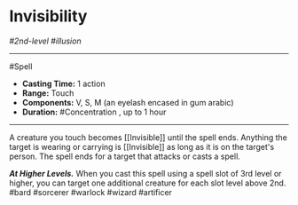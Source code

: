 # Invisibility
*#2nd-level #illusion*
___ 
#Spell
- **Casting Time:** 1 action
- **Range:** Touch
- **Components:** V, S, M (an eyelash encased in gum arabic)
- **Duration:** #Concentration , up to 1 hour
---
A creature you touch becomes [[Invisible]] until the spell ends. Anything the target is wearing or carrying is [[Invisible]] as long as it is on the target's person. The spell ends for a target that attacks or casts a spell.

***At Higher Levels.*** When you cast this spell using a spell slot of 3rd level or higher, you can target one additional creature for each slot level above 2nd.
#bard
#sorcerer
#warlock
#wizard
#artificer